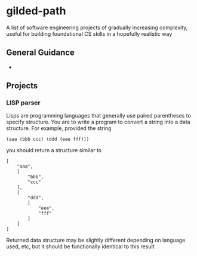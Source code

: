 # gilded-path

A list of software engineering projects of gradually increasing complexity, useful for building foundational CS skills in a hopefully realistic way

## General Guidance

-

## Projects

### LISP parser

Lisps are programming languages that generally use paired parentheses to specify structure. You are to write a program to convert a string into a data structure. For example, provided the string

```
(aaa (bbb ccc) (ddd (eee fff)))
```

you should return a structure similar to

```
[
    "aaa",
    [
        "bbb",
        "ccc"
    ],
    [
        "ddd",
        [
            "eee",
            "fff"
        ]
    ]
]
```

Returned data structure may be slightly different depending on language used, etc, but it should be functionally identical to this result
